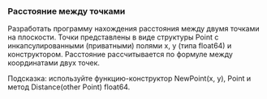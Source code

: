 ### Расстояние между точками
Разработать программу нахождения расстояния между двумя точками на плоскости. Точки представлены в виде структуры Point с инкапсулированными (приватными) полями x, y (типа float64) и конструктором. Расстояние рассчитывается по формуле между координатами двух точек.

Подсказка: используйте функцию-конструктор NewPoint(x, y), Point и метод Distance(other Point) float64.